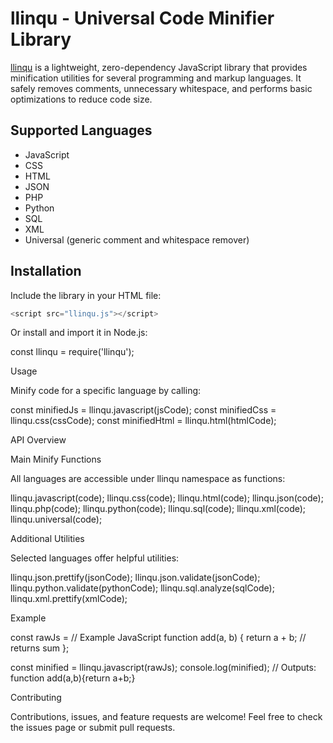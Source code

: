 # llinqu - Universal Code Minifier Library

[llinqu](https://github.com/llinqu/llinqu) is a lightweight, zero-dependency JavaScript library that provides minification utilities for several programming and markup languages. It safely removes comments, unnecessary whitespace, and performs basic optimizations to reduce code size.

## Supported Languages

* JavaScript
* CSS
* HTML
* JSON
* PHP
* Python
* SQL
* XML
* Universal (generic comment and whitespace remover)

## Installation

Include the library in your HTML file:

```javascript
<script src="llinqu.js"></script>
```

Or install and import it in Node.js:

const llinqu = require('llinqu');

Usage

Minify code for a specific language by calling:

const minifiedJs = llinqu.javascript(jsCode);
const minifiedCss = llinqu.css(cssCode);
const minifiedHtml = llinqu.html(htmlCode);

API Overview

Main Minify Functions

All languages are accessible under llinqu namespace as functions:

llinqu.javascript(code);
llinqu.css(code);
llinqu.html(code);
llinqu.json(code);
llinqu.php(code);
llinqu.python(code);
llinqu.sql(code);
llinqu.xml(code);
llinqu.universal(code);

Additional Utilities

Selected languages offer helpful utilities:

llinqu.json.prettify(jsonCode);
llinqu.json.validate(jsonCode);
llinqu.python.validate(pythonCode);
llinqu.sql.analyze(sqlCode);
llinqu.xml.prettify(xmlCode);

Example

const rawJs = // Example JavaScript function add(a, b) { return a + b; // returns sum };

const minified = llinqu.javascript(rawJs);
console.log(minified);
// Outputs: function add(a,b){return a+b;}

Contributing

Contributions, issues, and feature requests are welcome! Feel free to check the issues page or submit pull requests.
